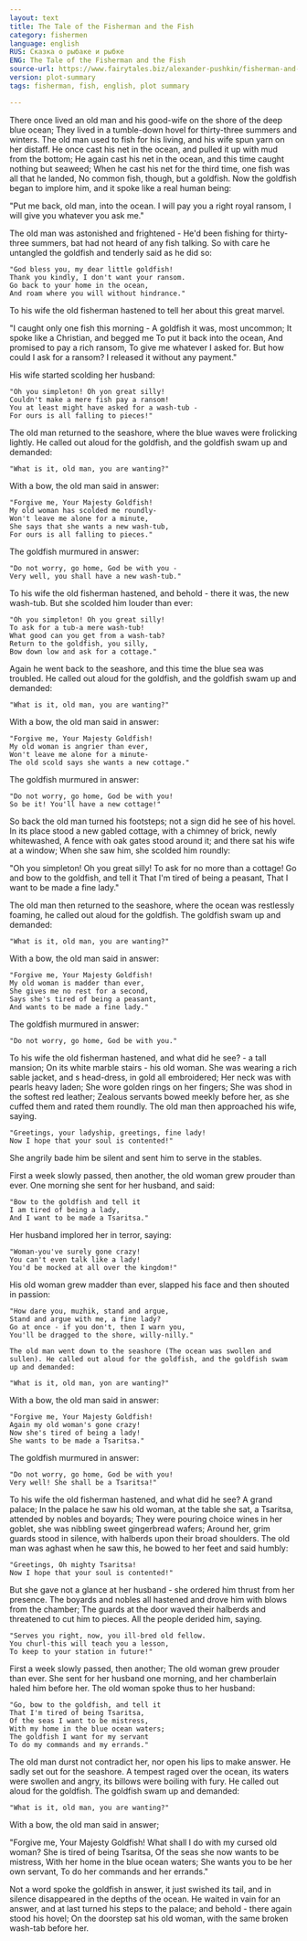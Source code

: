 ```yaml
---
layout: text
title: The Tale of the Fisherman and the Fish
category: fishermen
language: english
RUS: Сказка о рыбаке и рыбке
ENG: The Tale of the Fisherman and the Fish
source-url: https://www.fairytales.biz/alexander-pushkin/fisherman-and-the-golden-fish.html
version: plot-summary
tags: fisherman, fish, english, plot summary

---
```


There once lived an old man and his good-wife on the shore of the deep blue ocean; They lived in a tumble-down hovel for thirty-three summers and winters. The old man used to fish for his living, and his wife spun yarn on her distaff. He once cast his net in the ocean, and pulled it up with mud from the bottom; He again cast his net in the ocean, and this time caught nothing but seaweed; When he cast his net for the third time, one fish was all that he landed, No common fish, though, but a goldfish. Now the goldfish began to implore him, and it spoke like a real human being:

"Put me back, old man, into the ocean. 
	I will pay you a right royal ransom,
	I will give you whatever you ask me."

The old man was astonished and frightened - He'd been fishing for thirty-three summers, bat had not heard of any fish talking. So with care he untangled the goldfish and tenderly said as he did so:

	"God bless you, my dear little goldfish!
	Thank you kindly, I don't want your ransom.
	Go back to your home in the ocean,
	And roam where you will without hindrance."

To his wife the old fisherman hastened to tell her about this great marvel.

"I caught only one fish this morning -
	A goldfish it was, most uncommon;
	It spoke like a Christian, and begged me
	To put it back into the ocean,
	And promised to pay a rich ransom,
	To give me whatever I asked for.
	But how could I ask for a ransom?
	I released it without any payment."

His wife started scolding her husband:

	"Oh you simpleton! Oh yon great silly!
	Couldn't make a mere fish pay a ransom!
	You at least might have asked for a wash-tub -
	For ours is all falling to pieces!"

The old man returned to the seashore, where the blue waves were frolicking lightly. He called out aloud for the goldfish, and the goldfish swam up and demanded:

	"What is it, old man, you are wanting?"

With a bow, the old man said in answer:

	"Forgive me, Your Majesty Goldfish!
	My old woman has scolded me roundly-
	Won't leave me alone for a minute,
	She says that she wants a new wash-tub,
	For ours is all falling to pieces."

The goldfish murmured in answer:

	"Do not worry, go home, God be with you -
	Very well, you shall have a new wash-tub."

To his wife the old fisherman hastened, and behold - there it was, the new wash-tub. But she scolded him louder than ever:

	"Oh you simpleton! Oh you great silly!
	To ask for a tub-a mere wash-tub!
	What good can you get from a wash-tab?
	Return to the goldfish, you silly,
	Bow down low and ask for a cottage."

Again he went back to the seashore, and this time the blue sea was troubled. He called out aloud for the goldfish, and the goldfish swam up and demanded:

	"What is it, old man, you are wanting?"

With a bow, the old man said in answer:

	"Forgive me, Your Majesty Goldfish!
	My old woman is angrier than ever,
	Won't leave me alone for a minute-
	The old scold says she wants a new cottage."

The goldfish murmured in answer:

	"Do not worry, go home, God be with you!
	So be it! You'll have a new cottage!"

So back the old man turned his footsteps; not a sign did he see of his hovel. In its place stood a new gabled cottage, with a chimney of brick, newly whitewashed, A fence with oak gates stood around it; and there sat his wife at a window; When she saw him, she scolded him roundly:

"Oh you simpleton! Oh you great silly!
	To ask for no more than a cottage!
	Go and bow to the goldfish, and tell it
	That I'm tired of being a peasant,
	That I want to be made a fine lady."

The old man then returned to the seashore, where the ocean was restlessly foaming, he called out aloud for the goldfish. The goldfish swam up and demanded:

	"What is it, old man, you are wanting?"

With a bow, the old man said in answer:

	"Forgive me, Your Majesty Goldfish!
	My old woman is madder than ever,
	She gives me no rest for a second,
	Says she's tired of being a peasant,
	And wants to be made a fine lady."

The goldfish murmured in answer:

	"Do not worry, go home, God be with you."

To his wife the old fisherman hastened, and what did he see? - a tall mansion; On its white marble stairs - his old woman. She was wearing a rich sable jacket, and s head-dress, in gold all embroidered; Her neck was with pearls heavy laden; She wore golden rings on her fingers; She was shod in the softest red leather; Zealous servants bowed meekly before her, as she cuffed them and rated them roundly. The old man then approached his wife, saying.

	"Greetings, your ladyship, greetings, fine lady!
	Now I hope that your soul is contented!"

She angrily bade him be silent and sent him to serve in the stables.

First a week slowly passed, then another, the old woman grew prouder than ever. One morning she sent for her husband, and said:

	"Bow to the goldfish and tell it
	I am tired of being a lady,
	And I want to be made a Tsaritsa."

Her husband implored her in terror, saying:

	"Woman-you've surely gone crazy!
	You can't even talk like a lady!
	You'd be mocked at all over the kingdom!"

His old woman grew madder than ever, slapped his face and then shouted in passion:

	"How dare you, muzhik, stand and argue,
	Stand and argue with me, a fine lady?
	Go at once - if you don't, then I warn you,
	You'll be dragged to the shore, willy-nilly."

    The old man went down to the seashore (The ocean was swollen and sullen). He called out aloud for the goldfish, and the goldfish swam up and demanded:

	"What is it, old man, yon are wanting?"
With a bow, the old man said in answer:

	"Forgive me, Your Majesty Goldfish!
	Again my old woman's gone crazy!
	Now she's tired of being a lady!
	She wants to be made a Tsaritsa."

The goldfish murmured in answer:

	"Do not worry, go home, God be with you!
	Very well! She shall be a Tsaritsa!"

To his wife the old fisherman hastened, and what did he see? A grand palace; In the palace he saw his old woman, at the table she sat, a Tsaritsa, attended by nobles and boyards; They were pouring choice wines in her goblet, she was nibbling sweet gingerbread wafers; Around her, grim guards stood in silence, with halberds upon their broad shoulders. The old man was aghast when he saw this, he bowed to her feet and said humbly:

	"Greetings, Oh mighty Tsaritsa!
	Now I hope that your soul is contented!"

But she gave not a glance at her husband - she ordered him thrust from her presence. The boyards and nobles all hastened and drove him with blows from the chamber; The guards at the door waved their halberds and threatened to cut him to pieces. All the people derided him, saying.

	"Serves you right, now, you ill-bred old fellow.
	You churl-this will teach you a lesson,
	To keep to your station in future!"

First a week slowly passed, then another; The old woman grew prouder than ever. She sent for her husband one morning, and her chamberlain haled him before her. The old woman spoke thus to her husband:

	"Go, bow to the goldfish, and tell it
	That I'm tired of being Tsaritsa,
	Of the seas I want to be mistress,
	With my home in the blue ocean waters;
	The goldfish I want for my servant
	To do my commands and my errands."

The old man durst not contradict her, nor open his lips to make answer. He sadly set out for the seashore. A tempest raged over the ocean, its waters were swollen and angry, its billows were boiling with fury. He called out aloud for the goldfish. The goldfish swam up and demanded:

	"What is it, old man, you are wanting?"

With a bow, the old man said in answer;

"Forgive me, Your Majesty Goldfish!
	What shall I do with my cursed old woman?
	She is tired of being Tsaritsa,
	Of the seas she now wants to be mistress,
	With her home in the blue ocean waters;
	She wants you to be her own servant,
	To do her commands and her errands."
    
Not a word spoke the goldfish in answer, it just swished its tail, and in silence disappeared in the depths of the ocean. He waited in vain for an answer, and at last turned his steps to the palace; and behold - there again stood his hovel; On the doorstep sat his old woman, with the same broken wash-tab before her.

